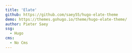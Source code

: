 ```yaml
---
title: 'Elate'
github: https://github.com/saey55/hugo-elate-theme
demo: https://themes.gohugo.io/theme/hugo-elate-theme/
author: Pieter Saey
ssg:
  - Hugo
cms:
  - No Cms
---
```

